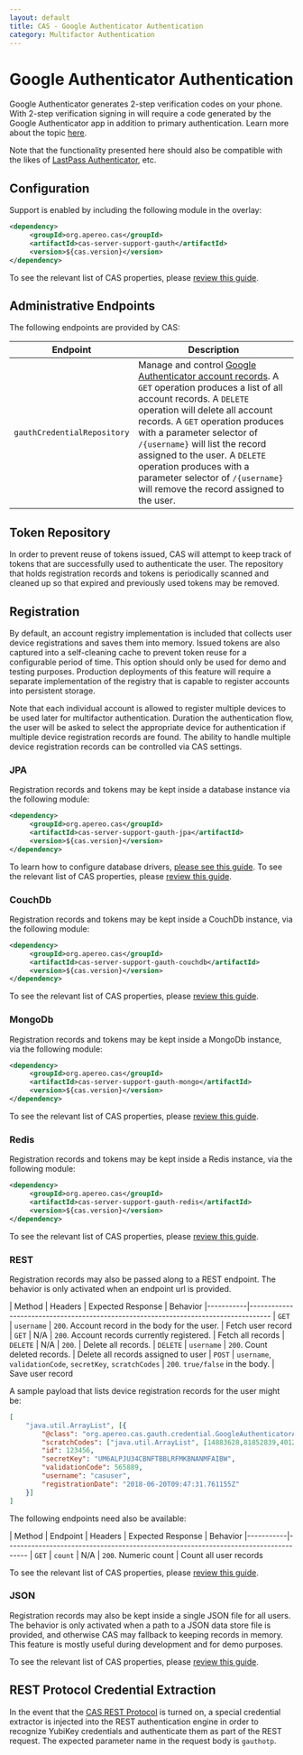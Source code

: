 ```yaml
---
layout: default
title: CAS - Google Authenticator Authentication
category: Multifactor Authentication
---
```


# Google Authenticator Authentication

Google Authenticator generates 2-step verification codes on your phone. With 2-step verification signing in will require a code generated by the Google Authenticator app in addition to primary authentication. Learn more about the topic [here](https://en.wikipedia.org/wiki/Google_Authenticator).

Note that the functionality presented here should also be compatible with the likes of [LastPass Authenticator](https://lastpass.com/auth), etc.

## Configuration

Support is enabled by including the following module in the overlay:

```xml
<dependency>
     <groupId>org.apereo.cas</groupId>
     <artifactId>cas-server-support-gauth</artifactId>
     <version>${cas.version}</version>
</dependency>
```

To see the relevant list of CAS properties, please [review this guide](../configuration/Configuration-Properties.html#google-authenticator).

## Administrative Endpoints

The following endpoints are provided by CAS:
 
| Endpoint                 | Description
|--------------------------|------------------------------------------------
| `gauthCredentialRepository`   | Manage and control [Google Authenticator account records](GoogleAuthenticator-Authentication.html). A `GET` operation produces a list of all account records. A `DELETE` operation will delete all account records. A `GET` operation produces with a parameter selector of `/{username}` will list the record assigned to the user. A `DELETE` operation produces with a parameter selector of `/{username}` will remove the record assigned to the user.

## Token Repository

In order to prevent reuse of tokens issued, CAS will attempt to keep track of tokens that are successfully used to authenticate the user.
The repository that holds registration records and tokens is periodically scanned and cleaned up so that expired and previously used tokens
may be removed.

## Registration

By default, an account registry implementation is included that collects user device registrations and saves them into memory.
Issued tokens are also captured into a self-cleaning cache to prevent token reuse for a configurable period of time.
This option should only be used for demo and testing purposes. Production deployments of this feature will require a separate
implementation of the registry that is capable to register accounts into persistent storage.

Note that each individual account is allowed to register multiple devices to be used later for multifactor authentication. Duration the
authentication flow, the user will be asked to select the appropriate device for authentication if multiple device registration records
are found. The ability to handle multiple device registration records can be controlled via CAS settings.

### JPA

Registration records and tokens may be kept inside a database instance via the following module:

```xml
<dependency>
     <groupId>org.apereo.cas</groupId>
     <artifactId>cas-server-support-gauth-jpa</artifactId>
     <version>${cas.version}</version>
</dependency>
```

To learn how to configure database drivers, [please see this guide](../installation/JDBC-Drivers.html).
To see the relevant list of CAS properties, please [review this guide](../configuration/Configuration-Properties.html#google-authenticator-jpa).

### CouchDb

Registration records and tokens may be kept inside a CouchDb instance, via the following module:

```xml
<dependency>
     <groupId>org.apereo.cas</groupId>
     <artifactId>cas-server-support-gauth-couchdb</artifactId>
     <version>${cas.version}</version>
</dependency>
```

To see the relevant list of CAS properties, please [review this guide](../configuration/Configuration-Properties.html#google-authenticator-couchdb).

### MongoDb

Registration records and tokens may be kept inside a MongoDb instance, via the following module:

```xml
<dependency>
     <groupId>org.apereo.cas</groupId>
     <artifactId>cas-server-support-gauth-mongo</artifactId>
     <version>${cas.version}</version>
</dependency>
```

To see the relevant list of CAS properties, please [review this guide](../configuration/Configuration-Properties.html#google-authenticator-mongodb).

### Redis

Registration records and tokens may be kept inside a Redis instance, via the following module:

```xml
<dependency>
     <groupId>org.apereo.cas</groupId>
     <artifactId>cas-server-support-gauth-redis</artifactId>
     <version>${cas.version}</version>
</dependency>
```

To see the relevant list of CAS properties, please [review this guide](../configuration/Configuration-Properties.html#google-authenticator-redis).

### REST

Registration records may also be passed along to a REST endpoint.
The behavior is only activated when an endpoint url is provided.

| Method    | Headers             | Expected Response     | Behavior
|-----------|------------------------------------------------------------------------------------
| `GET`     | `username`          | `200`. Account record in the body for the user. | Fetch user record
| `GET`     | N/A                 | `200`. Account records currently registered. | Fetch all records
| `DELETE`  | N/A                 | `200`. | Delete all records.
| `DELETE`  | `username`          | `200`. Count deleted records. | Delete all records assigned to user
| `POST`    | `username`, `validationCode`, `secretKey`, `scratchCodes` | `200`. `true/false` in the body. | Save user record

A sample payload that lists device registration records for the user might be:

```json 
[
    "java.util.ArrayList", [{
        "@class": "org.apereo.cas.gauth.credential.GoogleAuthenticatorAccount",
        "scratchCodes": ["java.util.ArrayList", [14883628,81852839,40126334,86724930,54355266] ],
        "id": 123456,
        "secretKey": "UM6ALPJU34CBNFTBBLRFMKBNANMFAIBW",
        "validationCode": 565889,
        "username": "casuser",
        "registrationDate": "2018-06-20T09:47:31.761155Z"
    }]
]
```
The following endpoints need also be available:

| Method    | Endpoint   | Headers           | Expected Response     | Behavior
|-----------|------------------------------------------------------------------------------------
| `GET`     | `count`    | N/A             | `200`. Numeric count | Count all user records

To see the relevant list of CAS properties, please [review this guide](../configuration/Configuration-Properties.html#google-authenticator-rest).

### JSON

Registration records may also be kept inside a single JSON file for all users.
The behavior is only activated when a path to a JSON data store file is provided,
and otherwise CAS may fallback to keeping records in memory. This feature is mostly
useful during development and for demo purposes.

To see the relevant list of CAS properties, please [review this guide](../configuration/Configuration-Properties.html#google-authenticator-json).

## REST Protocol Credential Extraction 

In the event that the [CAS REST Protocol](../protocol/REST-Protocol.html) is turned on, a special credential extractor is injected into the REST authentication engine in order to recognize YubiKey credentials and authenticate them as part of the REST request. The expected parameter name in the request body is `gauthotp`.
